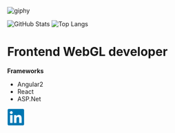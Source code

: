 ![giphy](https://user-images.githubusercontent.com/96449212/174452579-df5718fc-fadb-4658-8f95-7a485562fbdc.gif)


![GitHub Stats](https://github-readme-stats.vercel.app/api?username=Pieris128&theme=radical)
![Top Langs](https://github-readme-stats.vercel.app/api/top-langs/?username=Pieris128&layout=compact)

<h1> Frontend WebGL developer </h1>

**Frameworks**

  <!--
<p align="left"> <a href="https://developer.mozilla.org/en-US/docs/Web/JavaScript" target="_blank"> <img src="https://raw.githubusercontent.com/devicons/devicon/master/icons/javascript/javascript-original.svg" alt="javascript" width="35" height="35"/></a><a href="https://developer.mozilla.org/es/docs/Web/CSS" target="_blank"><img src='https://github.com/devicons/devicon/blob/master/icons/css3/css3-plain-wordmark.svg' width="40" height="40"></a><a href="https://developer.mozilla.org/es/docs/Web/HTML" target="_blank"><img src='https://github.com/devicons/devicon/blob/master/icons/html5/html5-original-wordmark.svg' width="40" height="40"></a><a href="https://www.figma.com/design/" target="_blank"><img src='https://github.com/devicons/devicon/blob/master/icons/figma/figma-original.svg' width="40" height="40"></a><a href="https://inkscape.org/en/" target="_blank"><img src='https://github.com/devicons/devicon/blob/master/icons/inkscape/inkscape-original-wordmark.svg' width="40" height="40"></a><a href="https://www.adobe.com/ar/products/illustrator.html" target="_blank"></a><a href="https://developer.mozilla.org/es/docs/Web/HTML" target="_blank"><img src='https://github.com/devicons/devicon/blob/master/icons/illustrator/illustrator-plain.svg' width="40" height="40"></a><a href="https://www.blender.org" target="_blank"><img src='https://github.com/devicons/devicon/blob/master/icons/blender/blender-original.svg' width="40" height="40"></a><a href="https://learn.microsoft.com/en-us/dotnet/csharp/programming-guide/" target="_blank"><img src='https://github.com/devicons/devicon/blob/master/icons/csharp/csharp-original.svg' width="40" height="40"></a><a href="https://angular.io" target="_blank"><img src='https://github.com/devicons/devicon/blob/master/icons/angularjs/angularjs-original.svg' width="40" height="40"></a><a href="https://threejs.org" target="_blank"><img src='https://github.com/devicons/devicon/blob/master/icons/threejs/threejs-original.svg' width="40" height="40"></a></p>
-->
  
<ul>
  <li> Angular2 </li>
  <li> React </li>
  <li> ASP.Net </li>
</ul>

<p align="left"><a href="https://www.linkedin.com/in/matias-pier-espinosa-426199151/" target="_blank"> <img src="https://github.com/devicons/devicon/blob/master/icons/linkedin/linkedin-original.svg" alt="linkedIn" width="40" height="40"/></a></p> 
